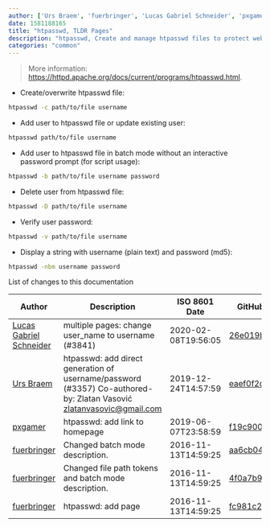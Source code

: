 ```yaml
---
author: ['Urs Braem', 'fuerbringer', 'Lucas Gabriel Schneider', 'pxgamer']
date: 1581188165
title: "htpasswd, TLDR Pages"
description: "htpasswd, Create and manage htpasswd files to protect web server directories using basic authentication."
categories: "common"
---
```

> More information: <https://httpd.apache.org/docs/current/programs/htpasswd.html>.

- Create/overwrite htpasswd file:

```bash
htpasswd -c path/to/file username
```

- Add user to htpasswd file or update existing user:

```bash
htpasswd path/to/file username
```

- Add user to htpasswd file in batch mode without an interactive password prompt (for script usage):

```bash
htpasswd -b path/to/file username password
```

- Delete user from htpasswd file:

```bash
htpasswd -D path/to/file username
```

- Verify user password:

```bash
htpasswd -v path/to/file username
```

- Display a string with username (plain text) and password (md5):

```bash
htpasswd -nbm username password
```
List of changes to this documentation


Author | Description | ISO 8601 Date | GitHub link
------|-----|-----|-----
[Lucas Gabriel Schneider](mailto:lucas.schneider@sap.com) | multiple pages: change user_name to username (#3841) | 2020-02-08T19:56:05 | [26e019b295f1](https://github.com/tldr-pages/tldr/commit/26e019b295f1782e6dd695b03108f061946327e8)
[Urs Braem](mailto:info@ursbraem.ch) | htpasswd: add direct generation of username/password (#3357) Co-authored-by: Zlatan Vasović <zlatanvasovic@gmail.com> | 2019-12-24T14:57:59 | [eaef0f2d4448](https://github.com/tldr-pages/tldr/commit/eaef0f2d444800c24558073d51aa4a187d7d7c1a)
[pxgamer](mailto:owzie123@gmail.com) | htpasswd: add link to homepage | 2019-06-07T23:58:59 | [f19c900253dd](https://github.com/tldr-pages/tldr/commit/f19c900253dda94c154de8b531035ce9db7319be)
[fuerbringer](mailto:severin@protonmail.ch) | Changed batch mode description. | 2016-11-13T14:59:25 | [aa6cb04e10ea](https://github.com/tldr-pages/tldr/commit/aa6cb04e10eac72e89a95dbb818cad888bc01e7b)
[fuerbringer](mailto:severin@protonmail.ch) | Changed file path tokens and batch mode description. | 2016-11-13T14:59:25 | [4f0a7b9a489a](https://github.com/tldr-pages/tldr/commit/4f0a7b9a489acee97b1ec4c8b9f10957c8a045ae)
[fuerbringer](mailto:severin@protonmail.ch) | htpasswd: add page | 2016-11-13T14:59:25 | [fc981c211680](https://github.com/tldr-pages/tldr/commit/fc981c2116801ca864afbee8291574509d4f465a)

